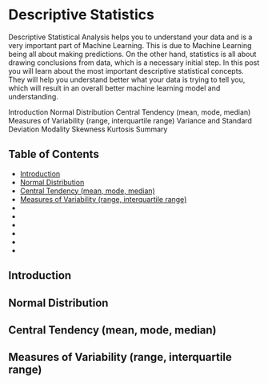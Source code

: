 # Descriptive Statistics

Descriptive Statistical Analysis helps you to understand your data and is a very important part of Machine Learning. This is due to Machine Learning being all about making predictions. On the other hand, statistics is all about drawing conclusions from data, which is a necessary initial step. In this post you will learn about the most important descriptive statistical concepts. They will help you understand better what your data is trying to tell you, which will result in an overall better machine learning model and understanding.

Introduction
Normal Distribution
Central Tendency (mean, mode, median)
Measures of Variability (range, interquartile range)
Variance and Standard Deviation
Modality
Skewness
Kurtosis
Summary

## Table of Contents 
* [Introduction](#Introduction)
* [Normal Distribution](#NormalDistribution)
* [Central Tendency (mean, mode, median)](#CentralTendency)
* [Measures of Variability (range, interquartile range)](#MeasuresofVariability)
* [](#)
* [](#)
* [](#)
* [](#)
* [](#)
* [](#)

## Introduction <a name="Introduction"></a>
## Normal Distribution <a name="NormalDistribution"></a>
## Central Tendency (mean, mode, median) <a name="CentralTendency"></a>
## Measures of Variability (range, interquartile range) <a name="MeasuresofVariability"></a>
## <a name=""></a>
## <a name=""></a>
## <a name=""></a>
## <a name=""></a>
## <a name=""></a>


## <a name=""></a>
